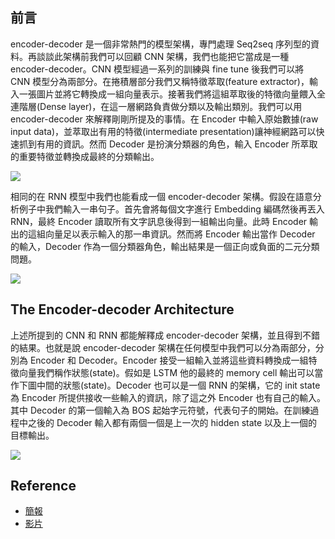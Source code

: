 ## 前言
encoder-decoder 是一個非常熱門的模型架構，專門處理 Seq2seq 序列型的資料。再談談此架構前我們可以回顧 CNN 架構，我們也能把它當成是一種 encoder-decoder。CNN 模型經過一系列的訓練與 fine tune 後我們可以將 CNN 模型分為兩部分。在捲積層部分我們又稱特徵萃取(feature extractor)，輸入一張圖片並將它轉換成一組向量表示。接著我們將這組萃取後的特徵向量餵入全連階層(Dense layer)，在這一層網路負責做分類以及輸出類別。我們可以用 encoder-decoder 來解釋剛剛所提及的事情。在 Encoder 中輸入原始數據(raw input data)，並萃取出有用的特徵(intermediate presentation)讓神經網路可以快速抓到有用的資訊。然而 Decoder 是扮演分類器的角色，輸入 Encoder 所萃取的重要特徵並轉換成最終的分類輸出。

![](https://i.imgur.com/KPgFJ0B.png)

相同的在 RNN 模型中我們也能看成一個 encoder-decoder 架構。假設在語意分析例子中我們輸入一串句子。首先會將每個文字進行 Embedding 編碼然後再丟入 RNN，最終 Encoder 讀取所有文字訊息後得到一組輸出向量。此時 Encoder 輸出的這組向量足以表示輸入的那一串資訊。然而將 Encoder 輸出當作 Decoder 的輸入，Decoder 作為一個分類器角色，輸出結果是一個正向或負面的二元分類問題。

![](https://i.imgur.com/utSurVj.png)

## The Encoder-decoder Architecture
上述所提到的 CNN 和 RNN 都能解釋成 encoder-decoder 架構，並且得到不錯的結果。也就是說 encoder-decoder 架構在任何模型中我們可以分為兩部分，分別為 Encoder 和 Decoder。Encoder 接受一組輸入並將這些資料轉換成一組特徵向量我們稱作狀態(state)。假如是 LSTM 他的最終的 memory cell 輸出可以當作下圖中間的狀態(state)。Decoder 也可以是一個 RNN 的架構，它的 init state 為 Encoder 所提供接收一些輸入的資訊，除了這之外 Encoder 也有自己的輸入。其中 Decoder 的第一個輸入為 BOS 起始字元符號，代表句子的開始。在訓練過程中之後的 Decoder 輸入都有兩個一個是上一次的 hidden state 以及上一個的目標輸出。

![](https://i.imgur.com/YwrqxOz.png)

## Reference
- [簡報](https://courses.d2l.ai/berkeley-stat-157/slides/4_23/23-Encoder-decoder.pdf)
- [影片](https://www.youtube.com/watch?v=z9mvfjwSE38)